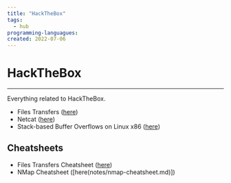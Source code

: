 ```yaml
---
title: "HackTheBox"
tags:
  - hub
programming-languagues:
created: 2022-07-06
---
```

# HackTheBox
---
Everything related to HackTheBox.

- Files Transfers ([here](notes/htb-file-transfers.md))
- Netcat ([here](notes/netcat.md))
- Stack-based Buffer Overflows on Linux x86 ([here](notes/htb-stack-based-overflow-linux.md))

## Cheatsheets
- Files Transfers Cheatsheet ([here](notes/htb-file-transfer-cheatsheet.md))
- NMap Cheatsheet ([here(notes/nmap-cheatsheet.md)])